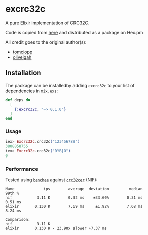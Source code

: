 # excrc32c

A pure Elixir implementation of CRC32C.

Code is copied from [here](https://gist.github.com/tomciopp/2d174f3960b6386e86167268b1a9875d) and distributed as a package on Hex.pm

All credit goes to the original author(s):
- [tomciopp](https://github.com/tomciopp)
- [oliveigah](https://github.com/oliveigah)

## Installation

The package can be installedby adding `excrc32c` to your list of dependencies in `mix.exs`:

```elixir
def deps do
  [
    {:excrc32c, "~> 0.1.0"}
  ]
end
```

### Usage

```elixir
iex> Excrc32c.crc32c("123456789")
3808858755
iex> Excrc32c.crc32c("DYB|O")
0
```

### Performance

Tested using [`benchee`](https://github.com/bencheeorg/benchee) against [`crc32cer`](https://github.com/zmstone/crc32cer) (NIF):
```
Name             ips        average  deviation         median         99th %
nif           3.11 K        0.32 ms    ±33.60%        0.31 ms        0.51 ms
elixir       0.130 K        7.69 ms     ±1.92%        7.68 ms        8.24 ms

Comparison:
nif           3.11 K
elixir       0.130 K - 23.90x slower +7.37 ms
```

 

